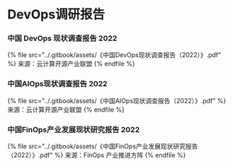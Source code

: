 # DevOps调研报告

### 中国 DevOps 现状调查报告 2022

{% file src="../.gitbook/assets/《中国DevOps现状调查报告（2022）》.pdf" %}
来源：云计算开源产业联盟
{% endfile %}

### 中国AIOps现状调查报告 2022

{% file src="../.gitbook/assets/《中国AIOps现状调查报告（2022）》.pdf" %}
来源：云计算开源产业联盟
{% endfile %}

### 中国FinOps产业发展现状研究报告 2022

{% file src="../.gitbook/assets/《中国FinOps产业发展现状研究报告（2022）》.pdf" %}
来源：FinOps 产业推进方阵
{% endfile %}

